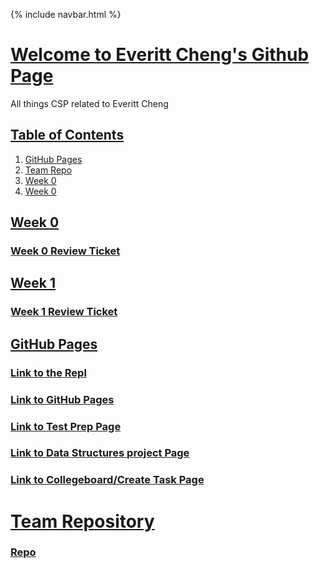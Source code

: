 {% include navbar.html %}


# <u> Welcome to Everitt Cheng's Github Page </u>
All things CSP related to Everitt Cheng

## <u> Table of Contents </u>
1. [GitHub Pages](https://github.com/NinjaBreadLord/Tri-3-Everitt-Cheng/blob/main/README.md#github-pages)
2. [Team Repo](https://github.com/NinjaBreadLord/Tri-3-Everitt-Cheng/blob/main/README.md#team-repository)
3. [Week 0 ](https://github.com/NinjaBreadLord/Tri-3-Everitt-Cheng/blob/main/README.md#week-0)
4. [Week 0 ](https://github.com/NinjaBreadLord/Tri-3-Everitt-Cheng/blob/main/README.md#week-1)

## <u>Week 0</u>
### [Week 0 Review Ticket](https://github.com/NinjaBreadLord/Tri-3-Everitt-Cheng/issues/1)

## <u>Week 1</u>
### [Week 1 Review Ticket](https://github.com/NinjaBreadLord/Tri-3-Everitt-Cheng/issues/2)

## <u>GitHub Pages</u>
### [Link to the Repl](https://replit.com/@EverittC/Tri-3-Everitt-Cheng#repl/menu.py)

### [Link to GitHub Pages](https://ninjabreadlord.github.io/Tri-3-Everitt-Cheng)
### [Link to Test Prep Page](https://ninjabreadlord.github.io/Tri-3-Everitt-Cheng/testprep)
### [Link to Data Structures project Page](https://ninjabreadlord.github.io/Tri-3-Everitt-Cheng/datastructures)
### [Link to Collegeboard/Create Task Page](https://ninjabreadlord.github.io/Tri-3-Everitt-Cheng/collegeboard)

# <u> Team Repository</u>

### [Repo](https://github.com/NinjaBreadLord/grup-grass)


